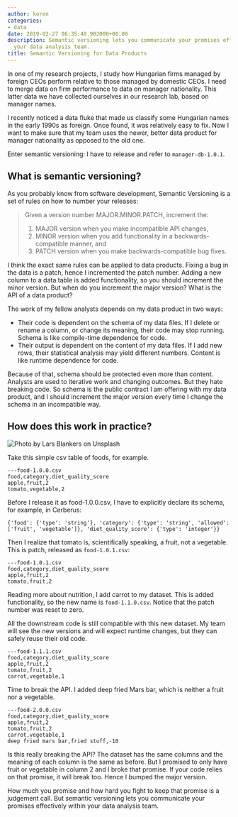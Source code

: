 ```yaml
---
author: koren
categories:
- data
date: 2019-02-27 06:35:40.902000+00:00
description: Semantic versioning lets you communicate your promises effectively within
  your data analysis team.
title: Semantic Versioning for Data Products
---
```

In one of my research projects, I study how Hungarian firms managed by foreign CEOs perform relative to those managed by domestic CEOs. I need to merge data on firm performance to data on manager nationality. This latter data we have collected ourselves in our research lab, based on manager names.

I recently noticed a data fluke that made us classify some Hungarian names in the early 1990s as foreign. Once found, it was relatively easy to fix. Now I want to make sure that my team uses the newer, better data product for manager nationality as opposed to the old one.

Enter semantic versioning: I have to release and refer to `manager-db-1.0.1`.

## What is semantic versioning?
As you probably know from software development, Semantic Versioning is a set of rules on how to number your releases:

> Given a version number MAJOR.MINOR.PATCH, increment the:
> 1. MAJOR version when you make incompatible API changes,
> 2. MINOR version when you add functionality in a backwards-compatible manner, and
> 3. PATCH version when you make backwards-compatible bug fixes.

I think the exact same rules can be applied to data products. Fixing a bug in the data is a patch, hence I incremented the patch number. Adding a new column to a data table is added functionality, so you should increment the minor version. But when do you increment the major version? What is the API of a data product?

The work of my fellow analysts depends on my data product in two ways:

- Their code is dependent on the schema of my data files. If I delete or rename a column, or change its meaning, their code may stop running. Schema is like compile-time dependence for code.
- Their output is dependent on the content of my data files. If I add new rows, their statistical analysis may yield different numbers. Content is like runtime dependence for code.

Because of that, schema should be protected even more than content. Analysts are used to iterative work and changing outcomes. But they hate breaking code. So schema is the public contract I am offering with my data product, and I should increment the major version every time I change the schema in an incompatible way.

## How does this work in practice?

![Photo by Lars Blankers on Unsplash](https://thepracticaldev.s3.amazonaws.com/i/ni0175aisq0f3btkn0ro.jpg)

Take this simple csv table of foods, for example.

```
---food-1.0.0.csv
food,category,diet_quality_score
apple,fruit,2
tomato,vegetable,2
```
Before I release it as food-1.0.0.csv, I have to explicitly declare its schema, for example, in Cerberus:
```
{'food': {'type': 'string'}, 'category': {'type': 'string', 'allowed': ['fruit', 'vegetable']}, 'diet_quality_score': {'type': 'integer'}}
```
Then I realize that tomato is, scientifically speaking, a fruit, not a vegetable. This is patch, released as `food-1.0.1.csv`:

```
---food-1.0.1.csv
food,category,diet_quality_score
apple,fruit,2
tomato,fruit,2
```
Reading more about nutrition, I add carrot to my dataset. This is added functionality, so the new name is `food-1.1.0.csv`. Notice that the patch number was reset to zero.

All the downstream code is still compatible with this new dataset. My team will see the new versions and will expect runtime changes, but they can safely reuse their old code.

```
---food-1.1.1.csv
food,category,diet_quality_score
apple,fruit,2
tomato,fruit,2
carrot,vegetable,1
```
Time to break the API. I added deep fried Mars bar, which is neither a fruit nor a vegetable.

```
---food-2.0.0.csv
food,category,diet_quality_score
apple,fruit,2
tomato,fruit,2
carrot,vegetable,1
deep fried mars bar,fried stuff,-10
```
Is this really breaking the API? The dataset has the same columns and the meaning of each column is the same as before. But I promised to only have fruit or vegetable in column 2 and I broke that promise. If your code relies on that promise, it will break too. Hence I bumped the major version.

How much you promise and how hard you fight to keep that promise is a judgement call. But semantic versioning lets you communicate your promises effectively within your data analysis team.